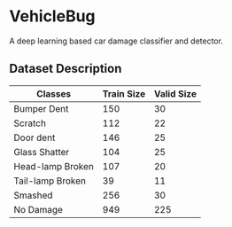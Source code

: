 # VehicleBug
A deep learning based car damage classifier and detector.


## Dataset Description

Classes           | Train Size    | Valid Size
-------------     | ------------- | --------
Bumper Dent       |  150          | 30
Scratch           |  112          | 22
Door dent         |  146          | 25
Glass Shatter     |  104          | 25
Head-lamp Broken   | 107          | 20
Tail-lamp Broken   | 39           | 11
Smashed            | 256          | 30
No Damage          | 949          | 225
